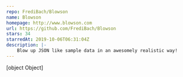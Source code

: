 ```yaml
---
repo: FrediBach/Blowson
name: Blowson
homepage: http://www.blowson.com
url: https://github.com/FrediBach/Blowson
stars: 34
starredAt: 2019-10-06T06:31:04Z
description: |-
    Blow up JSON like sample data in an awesomely realistic way!
---
```


[object Object]
